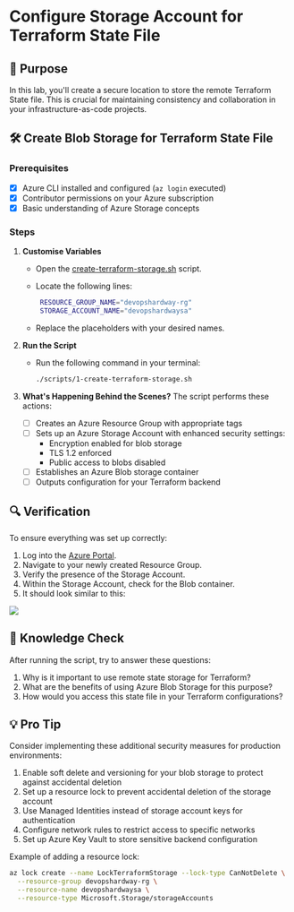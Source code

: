 # Configure Storage Account for Terraform State File

## 🎯 Purpose
In this lab, you'll create a secure location to store the remote Terraform State file. This is crucial for maintaining consistency and collaboration in your infrastructure-as-code projects.

## 🛠️ Create Blob Storage for Terraform State File

### Prerequisites
- [x] Azure CLI installed and configured (`az login` executed)
- [x] Contributor permissions on your Azure subscription
- [x] Basic understanding of Azure Storage concepts

### Steps

1. **Customise Variables**
   - Open the [create-terraform-storage.sh](https://github.com/thomast1906/DevOps-The-Hard-Way-Azure/blob/main/1-Azure/scripts/create-terraform-storage.sh) script.
   - Locate the following lines:
   
     ```bash
      RESOURCE_GROUP_NAME="devopshardway-rg"
      STORAGE_ACCOUNT_NAME="devopshardwaysa"
     ```

   - Replace the placeholders with your desired names.

2. **Run the Script**

   - Run the following command in your terminal:

     ```bash
     ./scripts/1-create-terraform-storage.sh
     ```

3. **What's Happening Behind the Scenes?**
   The script performs these actions:
   - [ ] Creates an Azure Resource Group with appropriate tags
   - [ ] Sets up an Azure Storage Account with enhanced security settings:
     - Encryption enabled for blob storage
     - TLS 1.2 enforced
     - Public access to blobs disabled
   - [ ] Establishes an Azure Blob storage container
   - [ ] Outputs configuration for your Terraform backend

## 🔍 Verification
To ensure everything was set up correctly:

1. Log into the [Azure Portal](https://portal.azure.com).
2. Navigate to your newly created Resource Group.
3. Verify the presence of the Storage Account.
4. Within the Storage Account, check for the Blob container.
5. It should look similar to this:

![](images/storage-account.png)

## 🧠 Knowledge Check
After running the script, try to answer these questions:
1. Why is it important to use remote state storage for Terraform?
2. What are the benefits of using Azure Blob Storage for this purpose?
3. How would you access this state file in your Terraform configurations?

## 💡 Pro Tip
Consider implementing these additional security measures for production environments:
1. Enable soft delete and versioning for your blob storage to protect against accidental deletion
2. Set up a resource lock to prevent accidental deletion of the storage account
3. Use Managed Identities instead of storage account keys for authentication
4. Configure network rules to restrict access to specific networks
5. Set up Azure Key Vault to store sensitive backend configuration

Example of adding a resource lock:
```bash
az lock create --name LockTerraformStorage --lock-type CanNotDelete \
  --resource-group devopshardway-rg \
  --resource-name devopshardwaysa \
  --resource-type Microsoft.Storage/storageAccounts
```
